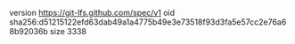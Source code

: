 version https://git-lfs.github.com/spec/v1
oid sha256:d51215122efd63dab49a1a4775b49e3e73518f93d3fa5e57cc2e76a68b92036b
size 3338
